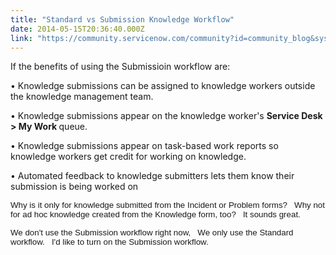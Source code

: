 ```yaml
---
title: "Standard vs Submission Knowledge Workflow"
date: 2014-05-15T20:36:40.000Z
link: "https://community.servicenow.com/community?id=community_blog&sys_id=c26c2ea1dbd0dbc01dcaf3231f9619fa"
---
```

<p>If the benefits of using the Submissioin workflow are:</p><p>• Knowledge submissions can be assigned to knowledge workers outside the knowledge management team.</p><p>• Knowledge submissions appear on the knowledge worker's <strong>Service Desk &gt; My Work </strong>queue.</p><p>• Knowledge submissions appear on task-based work reports so knowledge workers get credit for working on knowledge.</p><p>• Automated feedback to knowledge submitters lets them know their submission is being worked on</p><p></p><p><span style="font-size: 10pt; font-family: Arial;">Why is it only for knowledge submitted from the Incident or Problem forms?   Why not for ad hoc knowledge created from the Knowledge form, too?   It sounds great.</span></p><p></p><p><span style="font-size: 10pt; font-family: Arial;">We don't use the Submission workflow right now,   We only use the Standard workflow.   I'd like to turn on the Submission workflow.   </span></p>
